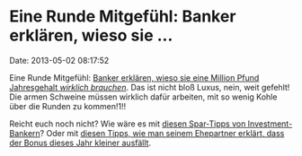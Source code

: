 Eine Runde Mitgefühl: Banker erklären, wieso sie \...
=====================================================

Date: 2013-05-02 08:17:52

Eine Runde Mitgefühl: [Banker erklären, wieso sie eine Million Pfund
Jahresgehalt *wirklich
brauchen*](http://news.efinancialcareers.com/uk-en/140070/when-a-million-isnt-enough-why-top-bankers-are-struggling-to-get-by/).
Das ist nicht bloß Luxus, nein, weit gefehlt! Die armen Schweine müssen
wirklich dafür arbeiten, mit so wenig Kohle über die Runden zu
kommen!1!!

Reicht euch noch nicht? Wie wäre es mit [diesen Spar-Tipps von
Investment-Bankern](http://news.efinancialcareers.com/uk-en/137083/twenty-money-saving-tips-from-bankers-and-their-wives/)?
Oder mit [diesen Tipps, wie man seinem Ehepartner erklärt, dass der
Bonus dieses Jahr kleiner
ausfällt](http://news.efinancialcareers.com/us-en/134725/how-to-tell-your-wife-or-husband-you-got-a-bad-bonus/).
